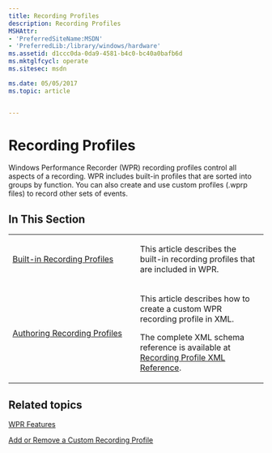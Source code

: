 ```yaml
---
title: Recording Profiles
description: Recording Profiles
MSHAttr:
- 'PreferredSiteName:MSDN'
- 'PreferredLib:/library/windows/hardware'
ms.assetid: d1ccc0da-0da9-4581-b4c0-bc40a0bafb6d
ms.mktglfcycl: operate
ms.sitesec: msdn

ms.date: 05/05/2017
ms.topic: article


---
```


# Recording Profiles


Windows Performance Recorder (WPR) recording profiles control all aspects of a recording. WPR includes built-in profiles that are sorted into groups by function. You can also create and use custom profiles (.wprp files) to record other sets of events.

## In This Section


<table>
<colgroup>
<col width="50%" />
<col width="50%" />
</colgroup>
<tbody>
<tr class="odd">
<td><p><a href="built-in-recording-profiles.md" data-raw-source="[Built-in Recording Profiles](built-in-recording-profiles.md)">Built-in Recording Profiles</a></p></td>
<td><p>This article describes the built-in recording profiles that are included in WPR.</p></td>
</tr>
<tr class="even">
<td><p><a href="authoring-recording-profiles.md" data-raw-source="[Authoring Recording Profiles](authoring-recording-profiles.md)">Authoring Recording Profiles</a></p></td>
<td><p>This article describes how to create a custom WPR recording profile in XML.</p>
<p>The complete XML schema reference is available at <a href="recording-profile-xml-reference.md" data-raw-source="[Recording Profile XML Reference](recording-profile-xml-reference.md)">Recording Profile XML Reference</a>.</p></td>
</tr>
</tbody>
</table>

 

## Related topics


[WPR Features](wpr-features.md)

[Add or Remove a Custom Recording Profile](add-or-remove-a-custom-recording-profile.md)

 

 







